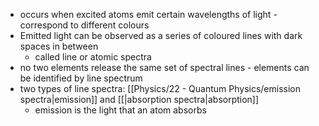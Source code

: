 - occurs when excited atoms emit certain wavelengths of light - correspond to different colours
- Emitted light can be observed as a series of coloured lines with dark spaces in between
	- called line or atomic spectra
- no two elements release the same set of spectral lines - elements can be identified by line spectrum
- two types of line spectra: [[Physics/22 - Quantum Physics/emission spectra|emission]] and [[|absorption spectra|absorption]]
	- emission is the light that an atom absorbs
